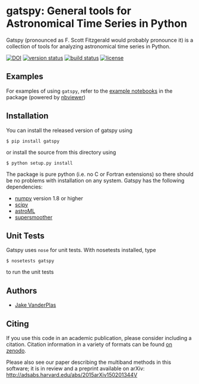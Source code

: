 # gatspy: General tools for Astronomical Time Series in Python

Gatspy (pronounced as F. Scott Fitzgerald would probably pronounce it)
is a collection of tools for analyzing astronomical time series in Python.

[![DOI](https://zenodo.org/badge/doi/10.5281/zenodo.14833.svg)](http://dx.doi.org/10.5281/zenodo.14833)
[![version status](http://img.shields.io/pypi/v/gatspy.svg?style=flat)](https://pypi.python.org/pypi/gatspy)
[![build status](http://img.shields.io/travis/astroML/gatspy/master.svg?style=flat)](https://travis-ci.org/astroML/gatspy)
[![license](http://img.shields.io/badge/license-BSD-blue.svg?style=flat)](https://github.com/astroml/gatspy/blob/master/LICENSE)


## Examples
For examples of using ``gatspy``, refer to the [example notebooks](http://nbviewer.ipython.org/github/astroML/gatspy/blob/master/examples/Index.ipynb) in the package (powered by [nbviewer]())

## Installation
You can install the released version of gatspy using

    $ pip install gatspy

or install the source from this directory using

    $ python setup.py install

The package is pure python (i.e. no C or Fortran extensions) so there should be no problems with installation on any system.
Gatspy has the following dependencies:

- [numpy](http://numpy.org) version 1.8 or higher
- [scipy](http://scipy.org)
- [astroML](http://astroML.org)
- [supersmoother](http://github.com/jakevdp/supersmoother)


## Unit Tests
Gatspy uses ``nose`` for unit tests. With nosetests installed, type

    $ nosetests gatspy

to run the unit tests

## Authors
- [Jake VanderPlas](http://www.vanderplas.com)

## Citing
If you use this code in an academic publication, please consider including a citation. Citation information in a variety of formats can be found [on zenodo](http://dx.doi.org/10.5281/zenodo.14833).

Please also see our paper describing the multiband methods in this software; it is in review and a preprint available on arXiv: http://adsabs.harvard.edu/abs/2015arXiv150201344V
